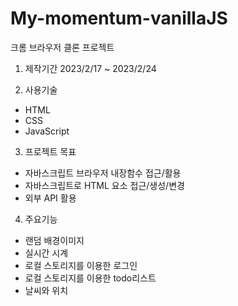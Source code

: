 # My-momentum-vanillaJS
크롬 브라우저 클론 프로젝트

1. 제작기간
2023/2/17 ~ 2023/2/24

2. 사용기술
- HTML
- CSS
- JavaScript

3. 프로젝트 목표
- 자바스크립트 브라우저 내장함수 접근/활용
- 자바스크립트로 HTML 요소 접근/생성/변경
- 외부 API 활용

4. 주요기능
- 랜덤 배경이미지
- 실시간 시계
- 로컬 스토리지를 이용한 로그인
- 로컬 스토리지를 이용한 todo리스트
- 날씨와 위치
